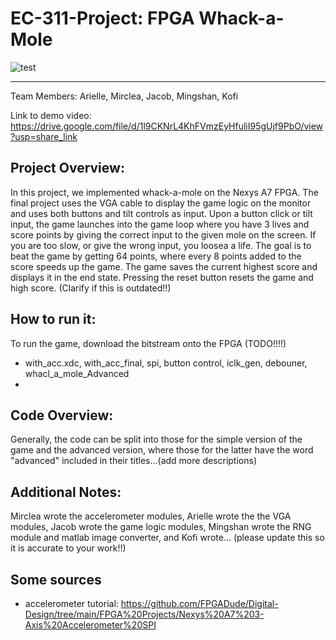 # EC-311-Project: FPGA Whack-a-Mole

![test](Idea.GIF)
_____________________________________________________
Team Members: Arielle, Mirclea, Jacob, Mingshan, Kofi

Link to demo video: https://drive.google.com/file/d/1l9CKNrL4KhFVmzEyHfuliI95gUjf9PbO/view?usp=share_link

## Project Overview: 
In this project, we implemented whack-a-mole on the Nexys A7 FPGA. The final project uses the VGA cable to display the game logic on the monitor and uses both buttons and tilt controls as input. Upon a button click or tilt input, the game launches into the game loop where you have 3 lives and score points by giving the correct input to the given mole on the screen. If you are too slow, or give the wrong input, you loosea a life. The goal is to beat the game by getting 64 points, where every 8 points added to the score speeds up the game. The game saves the current highest score and displays it in the end state. Pressing the reset button resets the game and high score. (Clarify if this is outdated!!)

## How to run it:
To run the game, download the bitstream onto the FPGA (TODO!!!!)
- with_acc.xdc, with_acc_final, spi, button control, iclk_gen, debouner, whacl_a_mole_Advanced
- 
## Code Overview:
Generally, the code can be split into those for the simple version of the game and the advanced version, where those for the latter have the word "advanced" included in their titles...(add more descriptions)


## Additional Notes:
Mirclea wrote the accelerometer modules, Arielle wrote the the VGA modules, Jacob wrote the game logic modules, Mingshan wrote the RNG module and matlab image converter, and Kofi wrote... (please update this so it is accurate to your work!!)


## Some sources
- accelerometer tutorial: https://github.com/FPGADude/Digital-Design/tree/main/FPGA%20Projects/Nexys%20A7%203-Axis%20Accelerometer%20SPI


